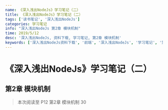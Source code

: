 ```yaml
---
name: 《深入浅出NodeJs》学习笔记（二）
title: 《深入浅出NodeJs》学习笔记（二）
tags: ['读书笔记', '深入浅出NodeJs']
categories: 学习笔记
info: "深入浅出NodeJs 第2章 模块机制"
time: 2019/5/12
desc: '深入浅出NodeJs, 资料下载, 学习笔记, 第2章 模块机制'
keywords: ['深入浅出NodeJs资料下载', '前端', '深入浅出NodeJs', '学习笔记', '第2章 模块机制']
---
```


# 《深入浅出NodeJs》学习笔记（二）

## 第2章 模块机制

> 本次阅读至 P12 第2章 模块机制 30